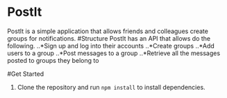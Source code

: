 # PostIt
PostIt is a simple application that allows friends and colleagues create groups for notifications.
#Structure
PostIt has an API that allows do the following.
..*Sign up and log into their accounts
..*Create groups
..*Add users to a group
..*Post messages to a group
..*Retrieve all the messages posted to groups they belong to

#Get Started
1. Clone the repository and run ```npm install``` to install dependencies.
